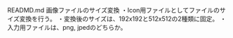 READMD.md
画像ファイルのサイズ変換
・Icon用ファイルとしてファイルのサイズ変換を行う。
・変換後のサイズは、192x192と512x512の2種類に固定。
・入力用ファイルは、png, jpedのどちらか。